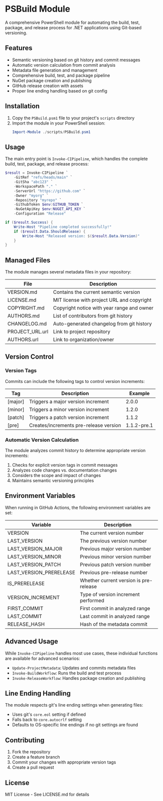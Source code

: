 # PSBuild Module

A comprehensive PowerShell module for automating the build, test, package, and release process for .NET applications using Git-based versioning.

## Features

- Semantic versioning based on git history and commit messages
- Automatic version calculation from commit analysis
- Metadata file generation and management
- Comprehensive build, test, and package pipeline
- NuGet package creation and publishing
- GitHub release creation with assets
- Proper line ending handling based on git config

## Installation

1. Copy the `PSBuild.psm1` file to your project's `scripts` directory
2. Import the module in your PowerShell session:
   ```powershell
   Import-Module ./scripts/PSBuild.psm1
   ```

## Usage

The main entry point is `Invoke-CIPipeline`, which handles the complete build, test, package, and release process:

```powershell
$result = Invoke-CIPipeline `
    -GitRef "refs/heads/main" `
    -GitSha "abc123" `
    -WorkspacePath "." `
    -ServerUrl "https://github.com" `
    -Owner "myorg" `
    -Repository "myrepo" `
    -GithubToken $env:GITHUB_TOKEN `
    -NuGetApiKey $env:NUGET_API_KEY `
    -Configuration "Release"

if ($result.Success) {
    Write-Host "Pipeline completed successfully!"
    if ($result.Data.ShouldRelease) {
        Write-Host "Released version: $($result.Data.Version)"
    }
}
```

## Managed Files

The module manages several metadata files in your repository:

| File | Description |
|------|-------------|
| VERSION.md | Contains the current semantic version |
| LICENSE.md | MIT license with project URL and copyright |
| COPYRIGHT.md | Copyright notice with year range and owner |
| AUTHORS.md | List of contributors from git history |
| CHANGELOG.md | Auto-generated changelog from git history |
| PROJECT_URL.url | Link to project repository |
| AUTHORS.url | Link to organization/owner |

## Version Control

### Version Tags

Commits can include the following tags to control version increments:

| Tag | Description | Example |
|-----|-------------|---------|
| [major] | Triggers a major version increment | 2.0.0 |
| [minor] | Triggers a minor version increment | 1.2.0 |
| [patch] | Triggers a patch version increment | 1.1.2 |
| [pre] | Creates/increments pre-release version | 1.1.2-pre.1 |

### Automatic Version Calculation

The module analyzes commit history to determine appropriate version increments:

1. Checks for explicit version tags in commit messages
2. Analyzes code changes vs. documentation changes
3. Considers the scope and impact of changes
4. Maintains semantic versioning principles

## Environment Variables

When running in GitHub Actions, the following environment variables are set:

| Variable | Description |
|----------|-------------|
| VERSION | The current version number |
| LAST_VERSION | The previous version number |
| LAST_VERSION_MAJOR | Previous major version number |
| LAST_VERSION_MINOR | Previous minor version number |
| LAST_VERSION_PATCH | Previous patch version number |
| LAST_VERSION_PRERELEASE | Previous pre-release number |
| IS_PRERELEASE | Whether current version is pre-release |
| VERSION_INCREMENT | Type of version increment performed |
| FIRST_COMMIT | First commit in analyzed range |
| LAST_COMMIT | Last commit in analyzed range |
| RELEASE_HASH | Hash of the metadata commit |

## Advanced Usage

While `Invoke-CIPipeline` handles most use cases, these individual functions are available for advanced scenarios:

- `Update-ProjectMetadata`: Updates and commits metadata files
- `Invoke-BuildWorkflow`: Runs the build and test process
- `Invoke-ReleaseWorkflow`: Handles package creation and publishing

## Line Ending Handling

The module respects git's line ending settings when generating files:

- Uses git's `core.eol` setting if defined
- Falls back to `core.autocrlf` setting
- Defaults to OS-specific line endings if no git settings are found

## Contributing

1. Fork the repository
2. Create a feature branch
3. Commit your changes with appropriate version tags
4. Create a pull request

## License

MIT License - See LICENSE.md for details
